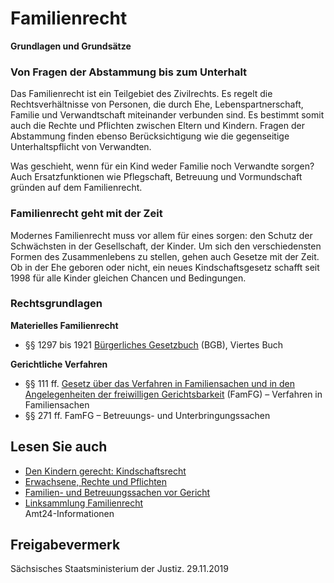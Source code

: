 # Familienrecht

**Grundlagen und Grundsätze**

### Von Fragen der Abstammung bis zum Unterhalt

Das Familienrecht ist ein Teilgebiet des Zivilrechts. Es regelt die Rechtsverhältnisse von Personen, die durch Ehe, Lebenspartnerschaft, Familie und Verwandtschaft miteinander verbunden sind. Es bestimmt somit auch die Rechte und Pflichten zwischen Eltern und Kindern. Fragen der Abstammung finden ebenso Berücksichtigung wie die gegenseitige Unterhaltspflicht von Verwandten.

Was geschieht, wenn für ein Kind weder Familie noch Verwandte sorgen? Auch Ersatzfunktionen wie Pflegschaft, Betreuung und Vormundschaft gründen auf dem Familienrecht.

### Familienrecht geht mit der Zeit

Modernes Familienrecht muss vor allem für eines sorgen: den Schutz der Schwächsten in der Gesellschaft, der Kinder. Um sich den verschiedensten Formen des Zusammenlebens zu stellen, gehen auch Gesetze mit der Zeit. Ob in der Ehe geboren oder nicht, ein neues Kindschaftsgesetz schafft seit 1998 für alle Kinder gleichen Chancen und Bedingungen.

### Rechtsgrundlagen

**Materielles Familienrecht**

* §§ 1297 bis 1921 [Bürgerliches Gesetzbuch](https://www.gesetze-im-internet.de/bgb/ "Bürgerliches Gesetzbuch (BGB)") (BGB), Viertes Buch

**Gerichtliche Verfahren**

* §§ 111 ff. [Gesetz über das Verfahren in Familiensachen und in den Angelegenheiten der freiwilligen Gerichtsbarkeit](http://www.gesetze-im-internet.de/famfg/index.html "Gesetz über das Verfahren in Familiensachen und in den Angelegenheiten der freiwilligen Gerichtsbarkeit") (FamFG) – Verfahren in Familiensachen
* §§ 271 ff. FamFG – Betreuungs- und Unterbringungssachen

## Lesen Sie auch

* [Den Kindern gerecht: Kindschaftsrecht](https://amt24dev.sachsen.de/zufi/lebenslagen/5000355)
* [Erwachsene, Rechte und Pflichten](https://amt24dev.sachsen.de/zufi/lebenslagen/5000239)
* [Familien- und Betreuungssachen vor Gericht](https://amt24dev.sachsen.de/zufi/lebenslagen/5000438)
* [Linksammlung Familienrecht](https://amt24dev.sachsen.de/zufi/lebenslagen/5000760)  
  Amt24-Informationen

## Freigabevermerk

Sächsisches Staatsministerium der Justiz. 29.11.2019
